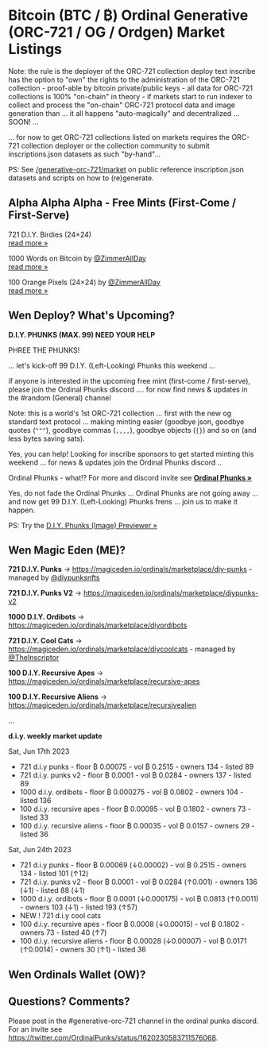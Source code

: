  
# Bitcoin (BTC / ₿) Ordinal Generative (ORC-721 / OG / Ordgen) Market Listings

Note:   the rule is
the deployer of the ORC-721 collection deploy text inscribe
has the option to "own" the
rights to the administration of the ORC-721 collection -
proof-able by bitcoin private/public keys -
all data for ORC-721 collections is 100% "on-chain" in theory -
if markets start to run indexer to collect and process the "on-chain" ORC-721 protocol data and image generation than ... it all happens "auto-magically" and decentralized ... SOON! ...

... for now to get ORC-721 collections listed on markets
requires the ORC-721 collection deployer or the collection community
to submit inscriptions.json datasets as such "by-hand"...


PS:  See [/generative-orc-721/market](https://github.com/ordbase/generative-orc-721/tree/master/market)  on public reference inscription.json datasets and scripts on how to (re)generate.



## Alpha Alpha Alpha - Free Mints (First-Come / First-Serve)

721 D.I.Y. Birdies (24×24) <br> [read more »](https://github.com/ordbase/generative-orc-721/tree/master/diybirdies)

1000 Words on Bitcoin by  [@ZimmerAllDay](https://twitter.com/zimmerallday)  <br> [read more »](https://github.com/ZimmerAllDay/btcwords)

100 Orange Pixels (24×24) by  [@ZimmerAllDay](https://twitter.com/zimmerallday)  <br> [read more »](https://github.com/ZimmerAllDay/orangepixels)



## Wen Deploy?  What's Upcoming?


**D.I.Y. PHUNKS (MAX. 99) NEED YOUR HELP**

PHREE THE PHUNKS!

... let's kick-off 99 D.I.Y. (Left-Looking) Phunks this weekend ...

if anyone is interested in the upcoming free mint (first-come / first-serve),
please join the Ordinal Phunks discord ....
 for now find news & updates  in the #random (General) channel

Note: this is a world's 1st ORC-721 collection ... first with the new og standard text protocol ...
making minting easier (goodbye json, goodbye quotes (`"""`), goodbye commas (`,,,,`), goodbye objects (`{}`)
and so on (and less bytes saving sats).

Yes, you can help! Looking for inscribe sponsors to get started minting this weekend ...
for news & updates join  the Ordinal Phunks discord ..

Ordinal Phunks - what!? For more and discord invite see [**Ordinal Phunks »**](https://twitter.com/OrdinalPhunksV0)

Yes,  do not fade the Ordinal Phunks ... Ordinal Phunks are not going away ... and now get 99 D.I.Y. (Left-Looking) Phunks frens  ...
join us to make it happen.


PS:  Try the [D.I.Y. Phunks (Image) Previewer »](https://ordbase.github.io/generative-orc-721/diyphunks)



<!--
100 D.I.Y. Recursive Zombies (24×24) - SOON!    - Part Three of Trilogy - D.I.Y. Apes / Aliens / Zombies

100 D.I.Y. Recursive Orangutans - Apes Vol. 2 (24×24) - SOON!  
-->


<!--
100 D.I.Y. Recursive Martians - Aliens Vol. 2 (24×24) - SOON! <br> [read more »](https://github.com/ordbase/generative-orc-721/tree/master/diymartians)
-->



##  Wen Magic Eden (ME)?


**721 D.I.Y. Punks**  -> <https://magiceden.io/ordinals/marketplace/diy-punks>   - managed by [@diypunksnfts](https://twitter.com/diypunksnfts)

**721 D.I.Y. Punks V2** -> <https://magiceden.io/ordinals/marketplace/diypunks-v2>

**1000 D.I.Y. Ordibots** -> <https://magiceden.io/ordinals/marketplace/diyordibots>

**721 D.I.Y. Cool Cats** -> <https://magiceden.io/ordinals/marketplace/diycoolcats>   - managed by [@TheInscriptor](https://twitter.com/TheInscriptor)

**100 D.I.Y. Recursive Apes** -> <https://magiceden.io/ordinals/marketplace/recursive-apes>

**100 D.I.Y. Recursive Aliens** -> <https://magiceden.io/ordinals/marketplace/recursivealien>



...

**d.i.y. weekly market update**

Sat, Jun 17th 2023

- 721 d.i.y punks - floor ₿ 0.00075  - vol ₿ 0.2515 - owners 134 - listed 89 
- 721 d.i.y. punks v2  - floor ₿ 0.0001   - vol ₿ 0.0284  - owners 137 - listed 89 
- 1000 d.i.y. ordibots - floor ₿ 0.000275  - vol ₿ 0.0802 - owners 104 - listed 136 
- 100 d.i.y. recursive apes - floor ₿ 0.00095 -  vol ₿ 0.1802  - owners 73 - listed 33 
- 100 d.i.y. recursive aliens - floor  ₿ 0.00035 - vol ₿ 0.0157  - owners 29 - listed 36 



Sat, Jun 24th 2023

- 721 d.i.y punks - floor ₿ 0.00069 (↓0.00002) - vol ₿ 0.2515 - owners 134 - listed 101 (↑12)
- 721 d.i.y. punks v2 - floor ₿ 0.0001 - vol ₿ 0.0284 (↑0.001) - owners 136 (↓1) - listed 88 (↓1)
- 1000 d.i.y. ordibots - floor ₿ 0.0001 (↓0.000175) - vol ₿ 0.0813 (↑0.0011) - owners 103 (↓1) - listed 193 (↑57)
- NEW !  721 d.i.y cool cats 
- 100 d.i.y. recursive apes - floor ₿ 0.0008 (↓0.00015) - vol ₿ 0.1802 - owners 73 - listed 40 (↑7)
- 100 d.i.y. recursive aliens - floor ₿ 0.00028 (↓0.00007) - vol ₿ 0.0171 (↑0.0014) - owners 30 (↑1) - listed 36 






## Wen Ordinals Wallet  (OW)?









## Questions? Comments?

Please post in the #generative-orc-721 channel
in the ordinal punks discord.
For an invite
see <https://twitter.com/OrdinalPunks/status/1620230583711576068>.
